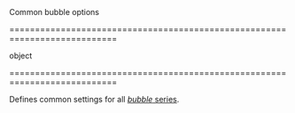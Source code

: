 <!--**
/*-------------------------------------------
    Auto-generated file. Do not modify.
-------------------------------------------

**-->
<!--d-->Common bubble options<!--/d-->
===========================================================================
<!--type-->object<!--/type-->
===========================================================================

<!--shortDescription-->
Defines common settings for all [*bubble* series](/Documentation/ApiReference/Data_Visualization_Widgets/dxChart/Series_Types/BubbleSeries/).
<!--/shortDescription-->

<!--fullDescription-->

<!--/fullDescription-->